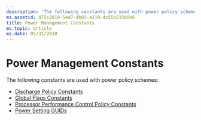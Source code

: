 ```yaml
---
description: 'The following constants are used with power policy schemes:'
ms.assetid: 475c2819-5ed7-4b83-a119-4c55b215b9b6
title: Power Management Constants
ms.topic: article
ms.date: 05/31/2018
---
```


# Power Management Constants

The following constants are used with power policy schemes:

-   [Discharge Policy Constants](discharge-policy-constants.md)
-   [Global Flags Constants](global-flags-constants.md)
-   [Processor Performance Control Policy Constants](processor-performance-control-policy-constants.md)
-   [Power Setting GUIDs](power-setting-guids.md)

 

 



